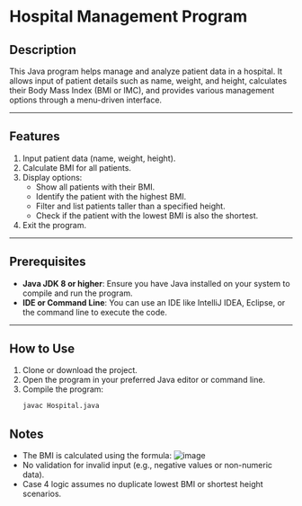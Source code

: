 # Hospital Management Program

## Description
This Java program helps manage and analyze patient data in a hospital. It allows input of patient details such as name, weight, and height, calculates their Body Mass Index (BMI or IMC), and provides various management options through a menu-driven interface.

---

## Features
1. Input patient data (name, weight, height).
2. Calculate BMI for all patients.
3. Display options:
   - Show all patients with their BMI.
   - Identify the patient with the highest BMI.
   - Filter and list patients taller than a specified height.
   - Check if the patient with the lowest BMI is also the shortest.
4. Exit the program.

---

## Prerequisites
- **Java JDK 8 or higher**: Ensure you have Java installed on your system to compile and run the program.
- **IDE or Command Line**: You can use an IDE like IntelliJ IDEA, Eclipse, or the command line to execute the code.

---

## How to Use
1. Clone or download the project.
2. Open the program in your preferred Java editor or command line.
3. Compile the program:
   ```bash
   javac Hospital.java

## Notes
- The BMI is calculated using the formula:
![image](https://github.com/user-attachments/assets/b173e3a7-8fa5-46bd-adfe-c362f6b92440)
- No validation for invalid input (e.g., negative values or non-numeric data).
- Case 4 logic assumes no duplicate lowest BMI or shortest height scenarios.
